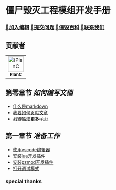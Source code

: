 # 僵尸毁灭工程模组开发手册
### [📝加入编辑](https://github.com/iPlanC/pz-modding-guide) [🤔提交问题](https://github.com/iPlanC/pz-modding-guide/issue) [🔎僵毁百科](https://github.com/iPlanC/pz-modding-guide/wiki) [🔗联系我们]()

## 贡献者
<!-- readme: collaborators,contributors -start -->
<table>
<tr>
    <td align="center">
        <a href="https://github.com/iPlanC">
            <img src="https://avatars.githubusercontent.com/u/32409143?v=4" width="50;" alt="iPlanC"/>
            <br />
            <sub><b>PlanC</b></sub>
        </a>
    </td></tr>
</table>
<!-- readme: collaborators,contributors -end -->

## 第零章节 *如何编写文档*
- [什么是markdown](./chapter0/0.1-what-is-markdown.md)
- [我要如何贡献文章]()
- [*我要*~~酷炫~~**更多**`样式!`]()

## 第一章节 *准备工作*
- [使用vscode编辑器](./chapter1/1.1-install-vscode.md)
- [安装lua开发插件](./chapter1/1.2-install-lua-extension.md)
- [安装pzmod开发插件](./chapter1/1.3-install-pzmod-extension.md)
- [打开调试模式](./chapter1/1.4-turn-on-debug-mode.md)

### special thanks
